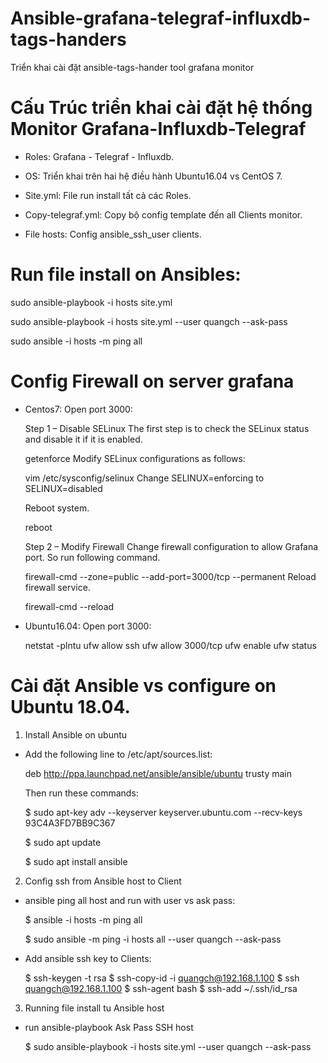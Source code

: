 # Ansible-grafana-telegraf-influxdb-tags-handers
Triển khai cài đặt ansible-tags-hander tool grafana monitor

# Cấu Trúc triển khai cài đặt hệ thống Monitor Grafana-Influxdb-Telegraf
- Roles: Grafana - Telegraf - Influxdb.

- OS: Triển khai trên hai hệ điều hành Ubuntu16.04 vs CentOS 7.

- Site.yml: File run install tất cả các Roles.

- Copy-telegraf.yml: Copy bộ config template đến all Clients monitor.

- File hosts: Config ansible_ssh_user clients.

# Run file install on Ansibles:

sudo ansible-playbook -i hosts site.yml

sudo ansible-playbook -i hosts site.yml --user quangch --ask-pass

sudo ansible -i hosts -m ping all

# Config Firewall on server grafana
- Centos7: Open port 3000:

    Step 1 – Disable SELinux
    The first step is to check the SELinux status and disable it if it is enabled.

    getenforce
    Modify SELinux configurations as follows:

    vim /etc/sysconfig/selinux
    Change SELINUX=enforcing to SELINUX=disabled

    Reboot system.

    reboot

    Step 2 – Modify Firewall
    Change firewall configuration to allow Grafana port. So run following command.

    firewall-cmd --zone=public --add-port=3000/tcp --permanent
    Reload firewall service.

    firewall-cmd --reload

- Ubuntu16.04: Open port 3000:

    netstat -plntu
    ufw allow ssh
    ufw allow 3000/tcp
    ufw enable
    ufw status


# Cài đặt Ansible vs configure on Ubuntu 18.04.

1. Install Ansible on ubuntu

- Add the following line to /etc/apt/sources.list:

  deb http://ppa.launchpad.net/ansible/ansible/ubuntu trusty main
  
  Then run these commands:

  $ sudo apt-key adv --keyserver keyserver.ubuntu.com --recv-keys 93C4A3FD7BB9C367
  
  $ sudo apt update
  
  $ sudo apt install ansible

2. Config ssh from Ansible host to Client

- ansible ping all host and run with user vs ask  pass:

  $ ansible -i hosts -m ping all

  $ sudo ansible -m ping -i hosts all --user quangch --ask-pass

- Add ansible ssh key to Clients:

  $ ssh-keygen -t rsa
  $ ssh-copy-id -i quangch@192.168.1.100
  $ ssh quangch@192.168.1.100
  $ ssh-agent bash
  $ ssh-add ~/.ssh/id_rsa

3. Running file install tu Ansible host

- run ansible-playbook Ask Pass SSH host

  $ sudo ansible-playbook -i hosts site.yml --user quangch --ask-pass



